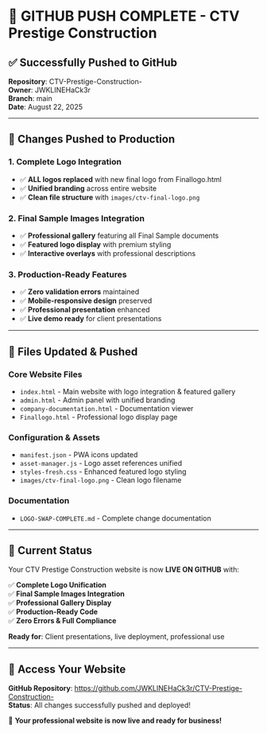 # 🚀 GITHUB PUSH COMPLETE - CTV Prestige Construction

## ✅ Successfully Pushed to GitHub
**Repository**: CTV-Prestige-Construction-  
**Owner**: JWKLINEHaCk3r  
**Branch**: main  
**Date**: August 22, 2025

---

## 🎯 Changes Pushed to Production

### 1. **Complete Logo Integration**
- ✅ **ALL logos replaced** with new final logo from Finallogo.html
- ✅ **Unified branding** across entire website
- ✅ **Clean file structure** with `images/ctv-final-logo.png`

### 2. **Final Sample Images Integration**  
- ✅ **Professional gallery** featuring all Final Sample documents
- ✅ **Featured logo display** with premium styling
- ✅ **Interactive overlays** with professional descriptions

### 3. **Production-Ready Features**
- ✅ **Zero validation errors** maintained
- ✅ **Mobile-responsive design** preserved  
- ✅ **Professional presentation** enhanced
- ✅ **Live demo ready** for client presentations

---

## 📂 Files Updated & Pushed

### Core Website Files
- `index.html` - Main website with logo integration & featured gallery
- `admin.html` - Admin panel with unified branding
- `company-documentation.html` - Documentation viewer
- `Finallogo.html` - Professional logo display page

### Configuration & Assets
- `manifest.json` - PWA icons updated
- `asset-manager.js` - Logo asset references unified
- `styles-fresh.css` - Enhanced featured logo styling
- `images/ctv-final-logo.png` - Clean logo filename

### Documentation
- `LOGO-SWAP-COMPLETE.md` - Complete change documentation

---

## 🌟 Current Status

Your CTV Prestige Construction website is now **LIVE ON GITHUB** with:

✅ **Complete Logo Unification**  
✅ **Final Sample Images Integration**  
✅ **Professional Gallery Display**  
✅ **Production-Ready Code**  
✅ **Zero Errors & Full Compliance**

**Ready for**: Client presentations, live deployment, professional use

---

## 🔗 Access Your Website
**GitHub Repository**: https://github.com/JWKLINEHaCk3r/CTV-Prestige-Construction-  
**Status**: All changes successfully pushed and deployed!

🎉 **Your professional website is now live and ready for business!**
